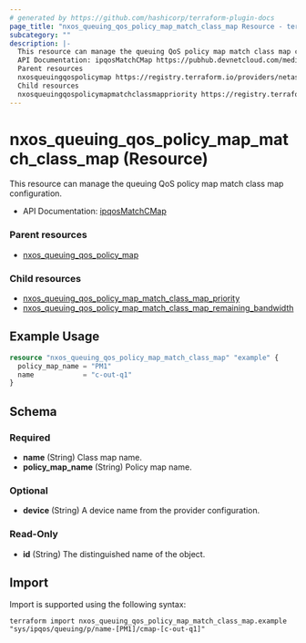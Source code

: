 ```yaml
---
# generated by https://github.com/hashicorp/terraform-plugin-docs
page_title: "nxos_queuing_qos_policy_map_match_class_map Resource - terraform-provider-nxos"
subcategory: ""
description: |-
  This resource can manage the queuing QoS policy map match class map configuration.
  API Documentation: ipqosMatchCMap https://pubhub.devnetcloud.com/media/dme-docs-10-2-2/docs/Qos/ipqos:MatchCMap/
  Parent resources
  nxosqueuingqospolicymap https://registry.terraform.io/providers/netascode/nxos/latest/docs/resources/queuing_qos_policy_map
  Child resources
  nxosqueuingqospolicymapmatchclassmappriority https://registry.terraform.io/providers/netascode/nxos/latest/docs/resources/queuing_qos_policy_map_match_class_map_prioritynxosqueuingqospolicymapmatchclassmapremaining_bandwidth https://registry.terraform.io/providers/netascode/nxos/latest/docs/resources/queuing_qos_policy_map_match_class_map_remaining_bandwidth
---
```


# nxos_queuing_qos_policy_map_match_class_map (Resource)

This resource can manage the queuing QoS policy map match class map configuration.

- API Documentation: [ipqosMatchCMap](https://pubhub.devnetcloud.com/media/dme-docs-10-2-2/docs/Qos/ipqos:MatchCMap/)

### Parent resources

- [nxos_queuing_qos_policy_map](https://registry.terraform.io/providers/netascode/nxos/latest/docs/resources/queuing_qos_policy_map)

### Child resources

- [nxos_queuing_qos_policy_map_match_class_map_priority](https://registry.terraform.io/providers/netascode/nxos/latest/docs/resources/queuing_qos_policy_map_match_class_map_priority)
- [nxos_queuing_qos_policy_map_match_class_map_remaining_bandwidth](https://registry.terraform.io/providers/netascode/nxos/latest/docs/resources/queuing_qos_policy_map_match_class_map_remaining_bandwidth)

## Example Usage

```terraform
resource "nxos_queuing_qos_policy_map_match_class_map" "example" {
  policy_map_name = "PM1"
  name            = "c-out-q1"
}
```

<!-- schema generated by tfplugindocs -->
## Schema

### Required

- **name** (String) Class map name.
- **policy_map_name** (String) Policy map name.

### Optional

- **device** (String) A device name from the provider configuration.

### Read-Only

- **id** (String) The distinguished name of the object.

## Import

Import is supported using the following syntax:

```shell
terraform import nxos_queuing_qos_policy_map_match_class_map.example "sys/ipqos/queuing/p/name-[PM1]/cmap-[c-out-q1]"
```
